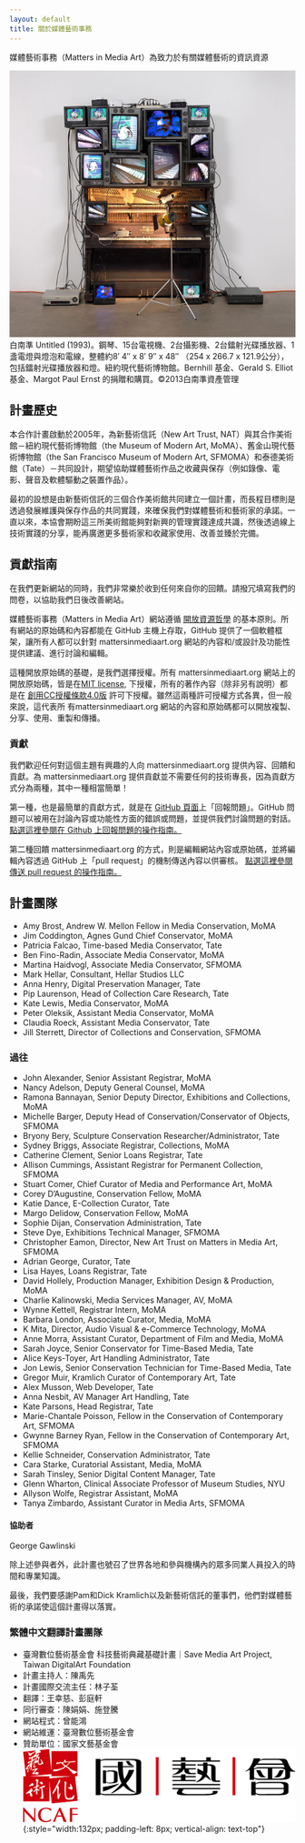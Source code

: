 ```yaml
---
layout: default
title: 關於媒體藝術事務
---
```



<section id="about" class="section scrollspy" markdown="1">

<span class="flow-text">
媒體藝術事務（Matters in Media Art）為致力於有關媒體藝術的資訊資源
</span>

![](img/paik.jpg)
<span class="img-caption" markdown="1">
白南準 Untitled (1993)。鋼琴、15台電視機、2台攝影機、2台鐳射光碟播放器、1盞電燈與燈泡和電線，整體約8′ 4″ x 8′ 9″ x 48″ （254 x 266.7 x 121.9公分），包括鐳射光碟播放器和燈。紐約現代藝術博物館。Bernhill 基金、Gerald S. Elliot 基金、Margot Paul Ernst 的捐贈和購買。©2013白南準資產管理
</span>

</section>



<section id="project-history" class="section scrollspy" markdown="1">

## 計畫歷史

本合作計畫啟動於2005年，為新藝術信託（New Art Trust, NAT）與其合作美術館－紐約現代藝術博物館（the Museum of Modern Art, MoMA）、舊金山現代藝術博物館（the San Francisco Museum of Modern Art, SFMOMA）和泰德美術館（Tate）－共同設計，期望協助媒體藝術作品之收藏與保存（例如錄像、電影、聲音及軟體驅動之裝置作品）。

最初的設想是由新藝術信託的三個合作美術館共同建立一個計畫，而長程目標則是透過發展維護與保存作品的共同實踐，來確保我們對媒體藝術和藝術家的承諾。一直以來，本協會期盼這三所美術館能夠對新興的管理實踐達成共識，然後透過線上技術實踐的分享，能再廣邀更多藝術家和收藏家使用、改善並臻於完備。

</section>

<section id="contribution-guidelines" class="section scrollspy" markdown="1">

## 貢獻指南

在我們更新網站的同時，我們非常樂於收到任何來自你的回饋。請撥冗填寫我們的問卷，以協助我們日後改善網站。

媒體藝術事務（Matters in Media Art）網站遵循 [開放資源哲學](https://opensource.org/osd) 的基本原則。所有網站的原始碼和內容都能在 GitHub 主機上存取，GitHub 提供了一個軟體框架，讓所有人都可以針對 mattersinmediaart.org 網站的內容和/或設計及功能性提供建議、進行討論和編輯。

這種開放原始碼的基礎，是我們選擇授權。所有 mattersinmediaart.org 網站上的開放原始碼，皆是在[MIT license](https://en.wikipedia.org/wiki/MIT_License), 下授權，所有的著作內容（除非另有說明）都是在 [創用CC授權條款4.0版](http://creativecommons.org/licenses/by/4.0/) 許可下授權。雖然這兩種許可授權方式各異，但一般來說，這代表所 有mattersinmediaart.org 網站的內容和原始碼都可以開放複製、分享、使用、重製和傳播。

### 貢獻

我們歡迎任何對這個主題有興趣的人向 mattersinmediaart.org 提供內容、回饋和貢獻。為 mattersinmediaart.org 提供貢獻並不需要任何的技術專長，因為貢獻方式分為兩種，其中一種相當簡單！

第一種，也是最簡單的貢獻方式，就是在 [GitHub 頁面](https://github.com/matters-in-media-art/mattersinmediart.org/issues)上「回報問題」。GitHub 問題可以被用在討論內容或功能性方面的錯誤或問題，並提供我們討論問題的對話。 [點選這裡參閱在 Github 上回報問題的操作指南。](https://help.github.com/articles/creating-an-issue/)

第二種回饋 mattersinmediaart.org 的方式，則是編輯網站內容或原始碼，並將編輯內容透過 GitHub 上「pull request」的機制傳送內容以供審核。 [點選這裡參閱傳送 pull request 的操作指南。](https://help.github.com/articles/using-pull-requests/)

<!--

make a note about how we are accepting pull requests, but not new repo admins at the moment

also some text about how we are a small team of volunteers and time is limited

link to the contributors page and explain the distinction between project team and contributors

-->

</section>

<section id="the-team" class="section scrollspy" markdown="1">


## 計畫團隊
* Amy Brost, Andrew W. Mellon Fellow in Media Conservation, MoMA
* Jim Coddington, Agnes Gund Chief Conservator, MoMA
* Patricia Falcao, Time-based Media Conservator, Tate
* Ben Fino-Radin, Associate Media Conservator, MoMA
* Martina Haidvogl, Associate Media Conservator, SFMOMA
* Mark Hellar, Consultant, Hellar Studios LLC
* Anna Henry, Digital Preservation Manager, Tate
* Pip Laurenson, Head of Collection Care Research, Tate
* Kate Lewis, Media Conservator, MoMA
* Peter Oleksik, Assistant Media Conservator, MoMA
* Claudia Roeck, Assistant Media Conservator, Tate
* Jill Sterrett, Director of Collections and Conservation, SFMOMA

### 過往

* John Alexander, Senior Assistant Registrar, MoMA
* Nancy Adelson, Deputy General Counsel, MoMA
* Ramona Bannayan, Senior Deputy Director, Exhibitions and Collections, MoMA
* Michelle Barger, Deputy Head of Conservation/Conservator of Objects, SFMOMA
* Bryony Bery, Sculpture Conservation Researcher/Administrator, Tate
* Sydney Briggs, Associate Registrar, Collections, MoMA
* Catherine Clement, Senior Loans Registrar, Tate
* Allison Cummings, Assistant Registrar for Permanent Collection, SFMOMA
* Stuart Comer, Chief Curator of Media and Performance Art, MoMA
* Corey D’Augustine, Conservation Fellow, MoMA
* Katie Dance, E-Collection Curator, Tate
* Margo Delidow, Conservation Fellow, MoMA
* Sophie Dijan, Conservation Administration, Tate
* Steve Dye, Exhibitions Technical Manager, SFMOMA
* Christopher Eamon, Director, New Art Trust on Matters in Media Art, SFMOMA
* Adrian George, Curator, Tate
* Lisa Hayes, Loans Registrar, Tate
* David Hollely, Production Manager, Exhibition Design & Production, MoMA
* Charlie Kalinowski, Media Services Manager, AV, MoMA
* Wynne Kettell, Registrar Intern, MoMA
* Barbara London, Associate Curator, Media, MoMA
* K Mita, Director, Audio Visual & e-Commerce Technology, MoMA
* Anne Morra, Assistant Curator, Department of Film and Media, MoMA
* Sarah Joyce, Senior Conservator for Time-Based Media, Tate
* Alice Keys-Toyer, Art Handling Administrator, Tate
* Jon Lewis, Senior Conservation Technician for Time-Based Media, Tate
* Gregor Muir, Kramlich Curator of Contemporary Art, Tate
* Alex Musson, Web Developer, Tate
* Anna Nesbit, AV Manager Art Handling, Tate
* Kate Parsons, Head Registrar, Tate
* Marie-Chantale Poisson, Fellow in the Conservation of Contemporary Art, SFMOMA
* Gwynne Barney Ryan, Fellow in the Conservation of Contemporary Art, SFMOMA
* Kellie Schneider, Conservation Administrator, Tate
* Cara Starke, Curatorial Assistant, Media, MoMA
* Sarah Tinsley, Senior Digital Content Manager, Tate
* Glenn Wharton, Clinical Associate Professor of Museum Studies, NYU
* Allyson Wolfe, Registrar Assistant, MoMA
* Tanya Zimbardo, Assistant Curator in Media Arts, SFMOMA


#### 協助者
George Gawlinski

除上述參與者外，此計畫也號召了世界各地和參與機構內的眾多同業人員投入的時間和專業知識。

最後，我們要感謝Pam和Dick Kramlich以及新藝術信託的董事們，他們對媒體藝術的承諾使這個計畫得以落實。

### 繁體中文翻譯計畫團隊
* 臺灣數位藝術基金會 科技藝術典藏基礎計畫｜Save Media Art Project, Taiwan DigitalArt Foundation
* 計畫主持人：陳禹先
* 計畫國際交流主任：林子荃
* 翻譯：王幸慈、彭庭軒
* 同行審查：陳娟娟、施登騰
* 網站程式：曾能鴻
* 網站維運：臺灣數位藝術基金會
* 贊助單位：國家文藝基金會 
![國家文藝基金會LOGO](img/ncafroc.jpg){:style="width:132px; padding-left: 8px; vertical-align: text-top"}

</section>
